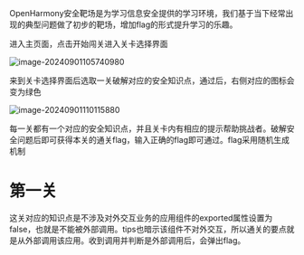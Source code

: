 OpenHarmony安全靶场是为学习信息安全提供的学习环境，我们基于当下经常出现的典型问题做了初步的靶场，增加flag的形式提升学习的乐趣。

进入主页面，点击开始闯关进入关卡选择界面

![image-20240901105740980](C:\Users\hp\AppData\Roaming\Typora\typora-user-images\image-20240901105740980.png)

来到关卡选择界面后选取一关破解对应的安全知识点，通过后，右侧对应的图标会变为绿色

![image-20240901110115880](C:\Users\hp\AppData\Roaming\Typora\typora-user-images\image-20240901110115880.png)

每一关都有一个对应的安全知识点，并且关卡内有相应的提示帮助挑战者。破解安全问题后即可获得本关的通关flag，输入正确的flag即可通过。flag采用随机生成机制

# 第一关

这关对应的知识点是不涉及对外交互业务的应用组件的exported属性设置为false，也就是不能被外部调用。tips也暗示该组件不对外交互，所以通关的要点就是从外部调用该应用。收到调用并判断是外部调用后，会弹出flag。